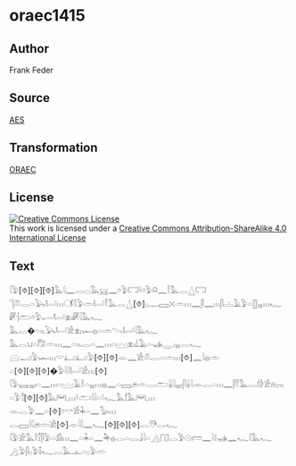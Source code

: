 # oraec1415

## Author

Frank Feder

## Source

[AES](https://github.com/simondschweitzer/aes)

## Transformation

[ORAEC](https://oraec.github.io/)

## License

<a rel="license" href="http://creativecommons.org/licenses/by-sa/4.0/"><img alt="Creative Commons License" style="border-width:0" src="https://i.creativecommons.org/l/by-sa/4.0/88x31.png" /></a><br />This work is licensed under a <a rel="license" href="http://creativecommons.org/licenses/by-sa/4.0/">Creative Commons Attribution-ShareAlike 4.0 International License</a>

## Text

𓇋𓅱[⯑][⯑][⯑]𓅓𓇋𓈖𓂋𓊌𓅓𓄚𓈖𓏌𓅱𓉐𓍲𓏌𓅱𓍶𓈖𓍋𓅓𓂋𓉴𓉐<br>
𓊹𓌨𓂋𓏏𓅂𓂡𓏥𓋜𓎛𓅱𓏛𓂡𓍋𓅓𓂋𓉴[⯑]𓊪𓊃𓈙𓏴𓏛𓏥𓈖𓋴𓈖𓏥𓋴𓐟𓄿𓅱𓏏𓊅𓈇𓏥𓆑<br>
𓏞𓐪𓂧𓏌𓅱𓂷𓂡𓁷𓏤𓏞𓇋𓅓𓆑<br>
𓅓𓂋�𓏏𓏭𓅂𓂡𓀀𓁷𓏤𓆱𓐍𓏏𓏛𓌪𓂡𓇋𓅓𓆑<br>
𓅓𓂋𓂓𓏏𓀗𓏛𓏥𓈖𓏏𓏭𓂋𓏏𓈖𓏥𓏏𓈉𓁷𓏤𓍑𓄿𓏏𓊛𓇾𓏤𓈇𓂋𓆑<br>
𓈍𓂝𓅱𓆱𓏥𓎟𓂞𓂞𓅱[⯑][⯑]𓁹𓈖𓀀𓌨𓂋𓏏𓏛𓏥[⯑]𓈖𓇋𓐍𓏛<br>
𓏏[⯑][⯑][⯑]�𓅱𓇋𓇋𓂡𓀀𓏥[⯑]<br>
𓇋𓅱𓈘𓈇𓏤𓏏𓈖𓏥𓏏𓈉𓄿𓎛𓏏𓈇𓏥𓐍𓈖𓏏𓈙𓂉𓏛𓂋𓂧𓏇𓇋𓈇𓏤𓋴𓏇𓇋𓁹𓂋𓏏𓏥𓈖𓋴𓍋𓅓𓂋𓀙𓀀𓁶𓊪𓏭<br>
𓏏𓅱𓀾[⯑][⯑]𓅓𓋞𓈒𓏥𓍲𓂧𓇋𓇋𓏏𓍱𓆑𓅓𓌀𓅓𓋞𓈒𓏥<br>
𓁹𓂋𓅱𓈖𓏏[⯑]𓏌𓎡𓀀𓇓𓏏𓈖𓅭𓏥<br>
𓂋𓈙𓇋𓇋𓂉𓏛𓀀[⯑]𓁹𓇋𓇋𓈖𓆑[⯑][⯑][⯑]𓂋𓇥𓂋𓆑<br>
𓇋𓅱𓀀𓅓𓎛𓎿𓋴𓅱𓏏𓀁𓏥𓈖𓏏𓇓𓏏𓈖𓅆𓐍𓂋𓏏𓂋𓇍𓇋𓏏𓂻𓉔𓂋𓅱𓇳𓏤𓏠𓈖𓇋𓊧𓊛𓈖𓆑𓇋𓅓𓆑<br>
𓂻𓅱𓋴𓊪𓅱𓄤𓆑𓂋𓅓𓊵𓏏𓊪𓅱𓏛<br>
